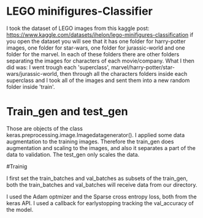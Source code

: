 # LEGO minifigures-Classifier

I took the dataset of LEGO images from this kaggle post: https://www.kaggle.com/datasets/ihelon/lego-minifigures-classification if you open the dataset you will see that it has one folder for harry-potter images, one folder for star-wars, one folder for jurassic-world and one folder for the marvel. In each of these folders there are other folders separating the images for characters of each movie/company. What I then did was: I went trough each 'superclass', marvel/harry-potter/star-wars/jurassic-world, then through all the characters folders inside each superclass and I took all of the images and sent them into a new random folder inside 'train'. 




# Train_gen and test_gen

Those are objects of the class keras.preprocessing.image.Imagedatagenerator(). I applied some data augmentation to the training images. Therefore the train_gen does augmentation and scaling to the images, and also it separates a part of the data to validation. The test_gen only scales the data.


#Trainig

I first set the train_batches and val_batches as subsets of the train_gen, both the train_batches and val_batches will receive data from our directory.

I used the Adam optmizer and the Sparse cross entropy loss, both from the keras API. I used a callback for earlystopping tracking the val_accuracy of the model.



